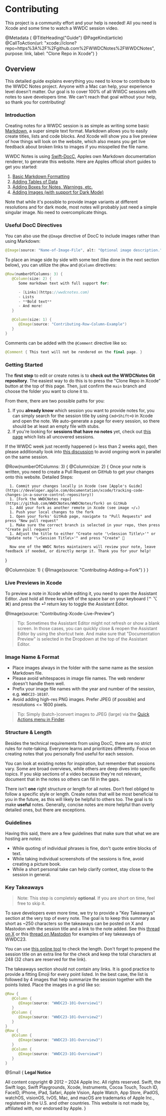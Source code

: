 # Contributing

This project is a community effort and your help is needed!
All you need is Xcode and some time to watch a WWDC session video.

@Metadata {
   @TitleHeading("Guide")
   @PageKind(article)
   @CallToAction(url: "xcode://clone?repo=https%3A%2F%2Fgithub.com%2FWWDCNotes%2FWWDCNotes", purpose: link, label: "Clone Repo in Xcode")
}

## Overview

This detailed guide explains everything you need to know to contribute to the WWDC Notes project. Anyone with a Mac can help, your experience level doesn't matter. Our goal is to cover 100% of all WWDC sessions with notes to save developers time. We can't reach that goal without your help, so thank you for contributing!


### Introduction

Creating notes for a WWDC session is as simple as writing some basic [Markdown](https://www.markdownguide.org/basic-syntax/), a super simple text format. Markdown allows you to easily create titles, lists and code blocks. And Xcode will show you a live preview of how things will look on the website, which also means you get live feedback about broken links to images if you misspelled the file name.

WWDC Notes is using [Swift-DocC](https://www.swift.org/documentation/docc/), Apples own Markdown documentation renderer, to generate this website. Here are Apples official short guides to get you started:

1. [Basic Markdown Formatting](https://www.swift.org/documentation/docc/formatting-your-documentation-content)
2. [Adding Tables of Data](https://www.swift.org/documentation/docc/adding-tables-of-data)
3. [Adding Boxes for Notes, Warnings, etc.](https://www.swift.org/documentation/docc/other-formatting-options)
4. [Adding Images (with support for Dark Mode)](https://www.swift.org/documentation/docc/adding-images)

Note that while it's possible to provide image variants at different resolutions and for dark mode, most notes will probably just need a simple singular image. No need to overcomplicate things.


### Useful DocC Directives

You can also use the `@Image` directive of DocC to include images rather than using Markdown:

```Swift
@Image(source: "Name-of-Image-File", alt: "Optional image description.")
```

To place an image side by side with some text (like done in the next section below), you can utilize the `@Row` and `@Column` directives:

```Swift
@Row(numberOfColumns: 3) {
   @Column(size: 2) {
      Some markdown text with full support for:

      - [Links](https://wwdcnotes.com)
      - Lists
      - **Bold text**
      - And more!
   }

   @Column(size: 1) {
      @Image(source: "Contributing-Row-Column-Example")
   }
}
```

Comments can be added with the `@Comment` directive like so:

```Swift
@Comment { This text will not be rendered on the final page. }
```


### Getting Started

The **first step** to edit or create notes is to **check out the WWDCNotes Git repository**. The easiest way to do this is to press the "Clone Repo in Xcode" button at the top of this page. Then, just confirm the `main` branch and choose the folder you want to clone it to.

From there, there are two possible paths for you:

1. If you **already know** which session you want to provide notes for, you can simply search for the session title by using `Cmd+Shift+O` in Xcode and open the note. We auto-generate a page for every session, so there should be at least an empty file with stubs.
2. If you're looking for **sessions that have no notes** yet, check out [this page](doc:MissingNotes) which lists all uncovered sessions.

If the WWDC week just recently happened (= less than 2 weeks ago), then please additionally look into [this discussion](https://github.com/WWDCNotes/WWDCNotes/discussions/1) to avoid ongoing work in parallel on the same session.

@Row(numberOfColumns: 3) {
   @Column(size: 2) {
      Once your note is written, you need to create a Pull Request on GitHub to get your changes onto this website. Detailed Steps:
      
      1. Commit your changes locally in Xcode (see [Apple's Guide](https://developer.apple.com/documentation/xcode/tracking-code-changes-in-a-source-control-repository))
      1. [Fork the WWDCNotes repo](https://github.com/WWDCNotes/WWDCNotes/fork) on GitHub
      1. Add your fork as another remote in Xcode (see image →/↓)
      1. Push your local changes to the fork
      1. Open your forks' GitHub page, navigate to "Pull Requests" and press "New pull request"
      1. Make sure the correct branch is selected in your repo, then press "Create pull request"
      1. Adjust the title to either "Create note '\<Session Title\>'" or "Update note '\<Session Title\>'" and press "Create" 🎉
      
      Now one of the WWDC Notes maintainers will review your note, leave feedback if needed, or directly merge it. Thank you for your help!
   }
   
   @Column(size: 1) {
      @Image(source: "Contributing-Adding-a-Fork")
   }
}

   
### Live Previews in Xcode

To preview a note in Xcode while editing it, you need to open the Assistant Editor. Just hold all three keys left of the space bar on your keyboard (⌃ ⌥ ⌘) and press the ⏎ return key to toggle the Assistant Editor.

@Image(source: "Contributing-Xcode-Live-Preview")

> Tip: Sometimes the Assistant Editor might not refresh or show a blank screen. In those cases, you can quickly close & reopen the Assistant Editor by using the shortcut twie. And make sure that "Documentation Preview" is selected in the Dropdown at the top of the Assistant Editor.


### Image Name & Format

- Place images always in the folder with the same name as the session Markdown file.
- Please avoid whitespaces in image file names. The web renderer doesn't handle them well.
- Prefix your image file names with the year and number of the session, e.g. `WWDC23-10187`.
- Avoid adding high-res PNG images. Prefer JPEG (if possible) and resolutions <= 1600 pixels.

> Tip: Simply (batch-)convert images to JPEG (large) via the [Quick Actions menu in Finder](https://support.apple.com/en-us/guide/mac-help/mchl97ff9142/mac).


### Structure & Length

Besides the technical requirements from using DocC, there are no strict rules for note-taking. Everyone learns and prioritizes differently. Focus on creating notes that you personally find useful for each session.

You can look at existing notes for inspiration, but remember that sessions vary. Some are broad overviews, while others are deep dives into specific topics. If you skip sections of a video because they're not relevant, document that in the notes so others can fill in the gaps.

There isn’t **one** right structure or length for all notes. Don’t feel obliged to follow a specific style or length. Create notes that will be most beneficial to you in the future, as this will likely be helpful to others too. The goal is to make **useful** notes. Generally, concise notes are more helpful than overly detailed ones, but there are exceptions.


### Guidelines

Having this said, there are a few guidelines that make sure that what we are hosting are _notes_:

- While quoting of individual phrases is fine, don't quote entire blocks of text. 
- While taking individual screenshots of the sessions is fine, avoid creating a picture book.
- While a short personal take can help clarify context, stay close to the session in general.


### Key Takeaways

> Note: This step is completely **optional**. If you are short on time, feel free to skip it.

To save developers even more time, we try to provide a "Key Takeaways" section at the very top of every note. The goal is to keep this summary as short as ~250 characters so the takeaways can be posted on X and Mastodon with the session title and a link to the note added. See this [thread on X](https://x.com/Jeehut/status/1667974311724949504) or this [thread on Mastodon](https://iosdev.space/@Jeehut/110527231917189918) for examples of key takeaways of WWDC23.

You can use [this online tool](https://threadcreator.com/tools/twitter-character-counter) to check the length. Don't forget to prepend the session title on an extra line for the check and keep the total characters at 248 (32 chars are reserved for the link).

The takeaways section should not contain any links. It is good practice to provide a fitting Emoji for every point listed. In the best case, the list is followed by 4 images that help summarize the session together with the points listed. Place the images in a grid like so:

```Swift
@Row {
   @Column {
      @Image(source: "WWDC23-101-Overview1")
   }
   @Column {
      @Image(source: "WWDC23-101-Overview2")
   }
}
@Row {
   @Column {
      @Image(source: "WWDC23-101-Overview3")
   }
   @Column {
      @Image(source: "WWDC23-101-Overview4")
   }
}
```


@Small {
   **Legal Notice**

   All content copyright © 2012 – 2024 Apple Inc. All rights reserved.
   Swift, the Swift logo, Swift Playgrounds, Xcode, Instruments, Cocoa Touch, Touch ID, FaceID, iPhone, iPad, Safari, Apple Vision, Apple Watch, App Store, iPadOS, watchOS, visionOS, tvOS, Mac, and macOS are trademarks of Apple Inc., registered in the U.S. and other countries.
   This website is not made by, affiliated with, nor endorsed by Apple.
}
